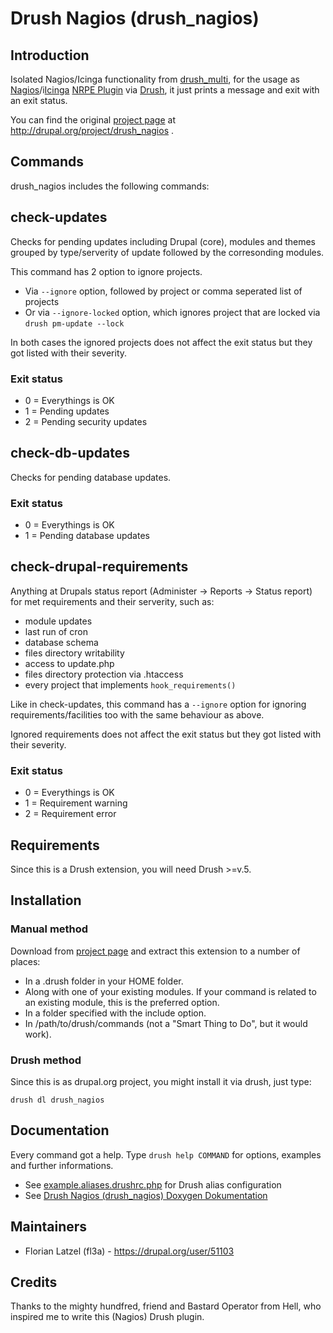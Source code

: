 # Drush Nagios (drush_nagios)

## Introduction

Isolated Nagios/Icinga functionality from [drush_multi][1],
for the usage as [Nagios][2]/i[Icinga][3] [NRPE Plugin][4] via [Drush][5], it just prints a message and exit with an exit status.

You can find the original [project page][6] at http://drupal.org/project/drush_nagios .

## Commands

drush_nagios includes the following commands:

## check-updates

Checks for pending updates including Drupal (core), modules and themes grouped by type/serverity of update followed by the corresonding modules.

This command has 2 option to ignore projects.
- Via `--ignore` option, followed by project or comma seperated list of projects
- Or via `--ignore-locked` option, which ignores project that are locked via `drush pm-update --lock`

In both cases the ignored projects does not affect the exit status but they got listed with their severity.

### Exit status

- 0 = Everythings is OK
- 1 = Pending updates
- 2 = Pending security updates


## check-db-updates

Checks for pending database updates.

### Exit status

- 0 = Everythings is OK
- 1 = Pending database updates

## check-drupal-requirements

Anything at Drupals status report (Administer -> Reports -> Status report)
for met requirements and their serverity, such as:
- module updates
- last run of cron
- database schema
- files directory writability
- access to update.php
- files directory protection via .htaccess
- every project that implements `hook_requirements()`

Like in check-updates, this command has a `--ignore` option for ignoring requirements/facilities too with the same behaviour as above.

Ignored requirements does not affect the exit status but they got listed with their severity.

### Exit status

- 0 = Everythings is OK
- 1 = Requirement warning
- 2 = Requirement error

## Requirements

Since this is a Drush extension, you will need Drush >=v.5.

## Installation

### Manual method

Download from [project page][6] and extract this extension to a number of places:

- In a .drush folder in your HOME folder.
- Along with one of your existing modules. If your command is related to an existing module, this is the preferred option.
- In a folder specified with the include option.
- In /path/to/drush/commands (not a "Smart Thing to Do", but it would work).

### Drush method 

Since this is as drupal.org project, you might install it via drush, just type:
	
    drush dl drush_nagios

## Documentation

Every command got a help.
Type `drush help COMMAND` for options, examples and further informations.

- See [example.aliases.drushrc.php][7] for Drush alias configuration
- See [Drush Nagios (drush_nagios) Doxygen Dokumentation][8]

## Maintainers

- Florian Latzel (fl3a) - https://drupal.org/user/51103

## Credits

Thanks to the mighty hundfred, friend and Bastard Operator from Hell,
who inspired me to write this (Nagios) Drush plugin.

[1]:http://drupal.org/project/drush_multi
[2]:http://en.wikipedia.org/wiki/Nagios
[3]:http://en.wikipedia.org/wiki/Icinga
[4]:http://en.wikipedia.org/wiki/Nagios#NRPE
[5]:http://drush.ws
[6]:http://drupal.org/project/drush_nagios
[7]:http://cgit.drupalcode.org/drush_nagios/tree/example/example.aliases.drushrc.php
[8]:http://is-loesungen.de/docu/drush_nagios/index.html